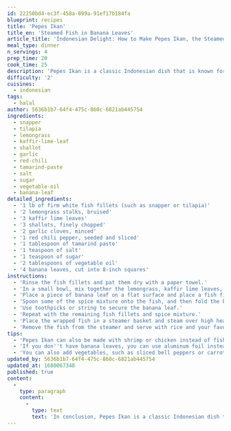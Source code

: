 ```yaml
---
id: 22250bd4-ec3f-458a-899a-91ef17b184fa
blueprint: recipes
title: 'Pepes Ikan'
title_en: 'Steamed Fish in Banana Leaves'
article_title: 'Indonesian Delight: How to Make Pepes Ikan, the Steamed Fish Wrapped in Banana Leaves'
meal_type: dinner
n_servings: 4
prep_time: 20
cook_time: 25
description: 'Pepes Ikan is a classic Indonesian dish that is known for its unique flavor and cooking method. This dish is made by wrapping fish and various herbs and spices in banana leaves, and steaming it until the fish is fully cooked. Pepes Ikan is a delicious and healthy dish that is perfect for any meal.'
difficulty: '2'
cuisines:
  - indonesian
tags:
  - halal
author: 5636b1b7-64f4-475c-860c-6821ab445754
ingredients:
  - snapper
  - tilapia
  - lemongrass
  - kaffir-lime-leaf
  - shallot
  - garlic
  - red-chili
  - tamarind-paste
  - salt
  - sugar
  - vegetable-oil
  - banana-leaf
detailed_ingredients:
  - '1 lb of firm white fish fillets (such as snapper or tilapia)'
  - '2 lemongrass stalks, bruised'
  - '3 kaffir lime leaves'
  - '3 shallots, finely chopped'
  - '2 garlic cloves, minced'
  - '1 red chili pepper, seeded and sliced'
  - '1 tablespoon of tamarind paste'
  - '1 teaspoon of salt'
  - '1 teaspoon of sugar'
  - '2 tablespoons of vegetable oil'
  - '4 banana leaves, cut into 8-inch squares'
instructions:
  - 'Rinse the fish fillets and pat them dry with a paper towel.'
  - 'In a small bowl, mix together the lemongrass, kaffir lime leaves, shallots, garlic, chili pepper, tamarind paste, salt, sugar, and vegetable oil.'
  - 'Place a piece of banana leaf on a flat surface and place a fish fillet on top of it.'
  - 'Spoon some of the spice mixture onto the fish, and then fold the banana leaf over to cover the fish.'
  - 'Use toothpicks or string to secure the banana leaf.'
  - 'Repeat with the remaining fish fillets and spice mixture.'
  - 'Place the wrapped fish in a steamer basket and steam over high heat for 20-25 minutes, or until fully cooked.'
  - 'Remove the fish from the steamer and serve with rice and your favorite side dishes.'
tips:
  - 'Pepes Ikan can also be made with shrimp or chicken instead of fish.'
  - 'If you don''t have banana leaves, you can use aluminum foil instead.'
  - 'You can also add vegetables, such as sliced bell peppers or carrots, to the spice mixture for extra flavor and nutrition.'
updated_by: 5636b1b7-64f4-475c-860c-6821ab445754
updated_at: 1680067348
published: true
content:
  -
    type: paragraph
    content:
      -
        type: text
        text: 'In conclusion, Pepes Ikan is a classic Indonesian dish that is both delicious and healthy. Its unique flavor and cooking method make it a must-try for any food lover. Try making this dish at home and impress your family and friends with your Indonesian culinary skills.'
---
```


